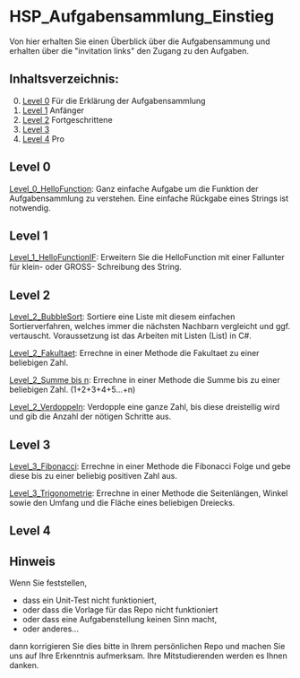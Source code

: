 # HSP_Aufgabensammlung_Einstieg
Von hier erhalten Sie einen Überblick über die Aufgabensammung und erhalten über die "invitation links" den Zugang zu den Aufgaben.

## Inhaltsverzeichnis:
0. [Level 0](#level-0) Für die Erklärung der Aufgabensammlung
1. [Level 1](#level-1) Anfänger
2. [Level 2](#level-2) Fortgeschrittene
3. [Level 3](#level-3) 
4. [Level 4](#level-4) Pro

## Level 0
[Level_0_HelloFunction](https://classroom.github.com/a/16xsL6aM):
Ganz einfache Aufgabe um die Funktion der Aufgabensammlung zu verstehen. Eine einfache Rückgabe eines Strings ist notwendig.

## Level 1
[Level_1_HelloFunctionIF](https://classroom.github.com/a/X9oN3cUv):
Erweitern Sie die HelloFunction mit einer Fallunter für klein- oder GROSS- Schreibung des String.

## Level 2
[Level_2_BubbleSort](https://classroom.github.com/a/SgSuCjds):
Sortiere eine Liste mit diesem einfachen Sortierverfahren, welches immer die nächsten Nachbarn vergleicht und ggf. vertauscht. 
Voraussetzung ist das Arbeiten mit Listen (List) in C#.

[Level_2_Fakultaet](https://classroom.github.com/a/Uu_yTg1C):
Errechne in einer Methode die Fakultaet zu einer beliebigen Zahl.

[Level_2_Summe bis n](https://classroom.github.com/a/cf1He3JS):
Errechne in einer Methode die Summe bis zu einer beliebigen Zahl. (1+2+3+4+5...+n)

[Level_2_Verdoppeln](https://classroom.github.com/a/uWzbBjBA):
Verdopple eine ganze Zahl, bis diese dreistellig wird und gib die Anzahl der nötigen Schritte aus.

## Level 3
[Level_3_Fibonacci](https://classroom.github.com/a/7ziRVOOZ):
Errechne in einer Methode die Fibonacci Folge und gebe diese bis zu einer beliebig positiven Zahl aus. 

[Level_3_Trigonometrie](https://classroom.github.com/a/uqIhOSmj):
Errechne in einer Methode die Seitenlängen, Winkel sowie den Umfang und die Fläche eines beliebigen Dreiecks. 

## Level 4

## Hinweis
Wenn Sie feststellen, 
- dass ein Unit-Test nicht funktioniert, 
- oder dass die Vorlage für das Repo nicht funktioniert 
- oder dass eine Aufgabenstellung keinen Sinn macht, 
- oder anderes...

dann korrigieren Sie dies bitte in Ihrem persönlichen Repo und machen Sie uns auf Ihre Erkenntnis aufmerksam. Ihre Mitstudierenden werden es Ihnen danken.

